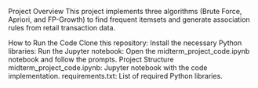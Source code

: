 Project Overview
This project implements three algorithms (Brute Force, Apriori, and FP-Growth) to find frequent itemsets and generate association rules from retail transaction data.

How to Run the Code
Clone this repository:
Install the necessary Python libraries:
Run the Jupyter notebook:
Open the midterm_project_code.ipynb notebook and follow the prompts.
Project Structure
midterm_project_code.ipynb: Jupyter notebook with the code implementation.
requirements.txt: List of required Python libraries.
